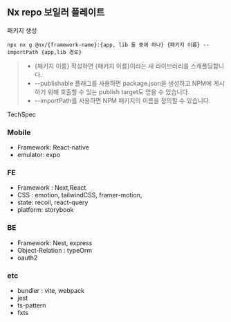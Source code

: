 ## Nx repo 보일러 플레이트

패키지 생성

`npx nx g @nx/{framework-name}:{app, lib 둘 중에 하나} {패키지 이름} --importPath {app,lib 경로}`

> - {패키지 이름} 작성하면 {패키지 이름}이라는 새 라이브러리를 스캐폴딩합니다.
> - --publishable 플래그를 사용하면 package.json을 생성하고 NPM에 게시하기 위해 호출할 수 있는 publish target도 얻을 수 있습니다.
> - --importPath를 사용하면 NPM 패키지의 이름을 정의할 수 있습니다.

TechSpec

### Mobile

- Framework: React-native
- emulator: expo

### FE

- Framework : Next,React
- CSS : emotion, tailwindCSS, framer-motion,
- state: recoil, react-query
- platform: storybook

### BE

- Framework: Nest, express
- Object-Relation : typeOrm
- oauth2

### etc

- bundler : vite, webpack
- jest
- ts-pattern
- fxts
